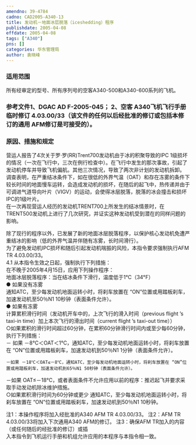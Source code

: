 ```yaml
---
amendno: 39-4784  
cadno: CAD2005-A340-13  
title: 发动机－地面冰层脱落（iceshedding）程序  
publishdate: 2005-04-08  
effdate: 2005-04-08  
tags: ["A340"]  
pns: []  
categories: 华东管理局  
author: 袁晓峰  
---
```

  
### 适用范围  
所有经审定的型号、所有序列号的空客A340-500和A340-600系列的飞机。  
  
<!--more-->  
### 参考文件1、DGAC AD F-2005-045； 2、空客 A340飞机飞行手册临时修订 4.03.00/33（该文件的任何以后经批准的修订或包括本修订的通用 AFM修订是可接受的）。  
  
### 原因、措施和规定  
营运人报告了4次关于罗·罗(RR)Trent700发动机由于冰的积聚导致的IPC 1级损坏的情况（一次在飞行中，三次在例行检查中）。在飞行中发生的那次事故，引起了发动机停车并导致飞机偏航。其他三次情况，导致了两次非计划的发动机拆卸。  
调查表明，在严重结冰条件下，如在很低的外界气温（OAT）和存在冻雾的条件下较长时间的地面慢车运转，会造成发动机的损坏，在随后的起飞中，热传递并由于可调进气道导向叶片（VIGV）的运动，会使得冰层脱落，脱落的冰会撞击和损坏IPC的1级叶片。  
在一次再现营运人经历的发动机TRENT700上所发生的结冰情景时，在TRENT500发动机上进行了几次研究，并证实这种发动机受到潜在的同样问题的影响。  
  
除了现行的程序以外，已发展了新的地面冰层脱落程序，以保护核心发动机免遭严重结冰的影响（低的外界气温并伴随有冻雾，长时间滑行）。  
为了避免发动机IPC损坏和随后引起发动机喘振的风险，本指令要求强制执行AFM TR 4.03.00/33。  
4.1 从本指令生效之日起，强制执行下列措施：  
在不晚于2005年4月15日，应用下列操作程序：  
地面冰层脱落程序：当在结冰条件下滑行，温度低于1℃（34°F）  
● 如果没有冻雾  
通知ATC，至少每发动机地面运转小时，将刹车放置在 “ON”位置或用踏板刹车，加速发动机至50％N1 10秒钟（表面条件允许）。  
● 如果有冻雾  
计算累积滑行时间（发动机开车中的，上次飞行的滑入时间（previous flight ’s taxi-in time）加上本次飞行的滑出时间（current flight ’s taxi-out time））  
    ○如果累积的滑行时间超过60分钟，在累积60分钟滑行时间内或至少每60分钟，执行下列措施：  
－ 如果 －8℃＜OAT＜1℃，通知ATC，至少每发动机地面运转小时，将刹车放置在 “ON”位置或用踏板刹车，加速发动机到50％N1 1分钟（表面条件允许）。  
  
    －如果 －18℃＜OAT≤－8℃，通知ATC，至少每发动机地面运转小时，将刹车放置在 “ON”位置或用踏板刹车，加速发动机到65％N1 50秒钟（表面条件允许）。  
－如果 OAT≤－18℃，或者表面条件不允许应用以前的程序：推迟起飞并要求采取手动发动机除冰维护措施。  
    ○如果累积滑行时间为60分钟或更少 通知ATC，至少每发动机地面运转小时，将刹车放置在 “ON”位置或用踏板刹车，加速发动机到50％N1 10秒钟。  
  
注1：本操作程序将加入经批准的A340 AFM TR 4.03.00/33。 注2：AFM TR 4.03.00/33将加入下次通用A340 AFM的修订。 注3：确保AFM TR加入的内容（或任何随后的经批准的修订）或插  
入本指令到飞机运行手册和机组允许应用的本程序与本指令相一致。  
